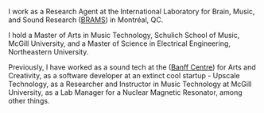<!--- ## Alex Nieva --->

I work as a Research Agent at the International Laboratory for Brain, Music, and Sound Research ([BRAMS](https://brams.org/)) in Montréal, QC. 

I hold a Master of Arts in Music Technology, Schulich School of Music, McGill University, and a Master of Science in Electrical Engineering, Northeastern University.

Previously, I have worked as a sound tech at the ([Banff Centre](https://www.banffcentre.ca/)) for Arts and Creativity, as a software developer at an extinct cool startup - Upscale Technology, as a Researcher and Instructor in Music Technology at McGill University, as a Lab Manager for a Nuclear Magnetic Resonator, among other things.
